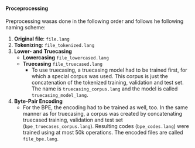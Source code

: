 #### Proceprocessing
Preprocessing wasas done in the following order and follows he following naming scheme:

1. **Original file**: ``file.lang``
2. **Tokenizing**: ``file_tokenized.lang``
3. **Lower- and Truecasing**
    * **Lowercasing** ``file_lowercased.lang``
    * **Truecasing** ``file_truecased.lang``
        * To use truecasing, a truecasing model had to be trained first, for which a special corpus
        was used. This corpus is just the concatenation of the tokenized training, validation and test set.
        The name is ``truecasing_corpus.lang`` and the model is called `truecasing_model_lang`.
4. **Byte-Pair Encoding**
    * For the BPE, the encoding had to be trained as well, too. In the same manner as for truecasing, 
    a corpus was created by concatenating truecased training, validation and test set (``bpe_truecases_corpus.lang``).
    Resulting codes (``bpe_codes.lang``) were trained using at most 50k operations. The encoded files 
    are called ``file_bpe.lang``.